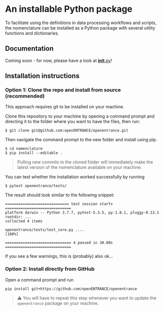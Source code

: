 # An installable Python package

To facilitate using the definitions in data processing workflows and scripts,
the nomenclature can be installed as a Python package with several utility
functions and dictionaries.

## Documentation

Coming soon - for now, please have a look at [__init__.py](__init__.py)!

## Installation instructions

### Option 1: Clone the repo and install from source (recommended)

This approach requires git to be installed on your machine.

Clone this repository to your machine by opening a command prompt and 
directing it to the folder where you want to have the files, then run:

```
$ git clone git@github.com:openENTRANCE/openentrance.git
```

Then navigate the command prompt to the new folder and install using pip.

```
$ cd nomenclature
$ pip install --editable .
```

> Pulling new commits in the cloned folder will immediately
> make the latest version of the nomenclature available on your machine.

You can test whether the installation worked successfully by running

```
$ pytest openentrance/tests/
```

The result should look similar to the following snippet:

```
============================= test session starts ==============================
platform darwin -- Python 3.7.7, pytest-5.3.5, py-1.8.1, pluggy-0.13.1
rootdir: ...
collected 4 items                                                              

openentrance/tests/test_core.py ....                                     [100%]

============================== 4 passed in 30.00s ==============================
```
If you see a few warnings, this is (probably) also ok...


### Option 2: Install directly from GitHub

Open a command prompt and run

```
pip install git+https://github.com/openENTRANCE/openentrance
```

> :warning: You will have to repeat this step whenever you want
> to update the `openentrance` package on your machine.
